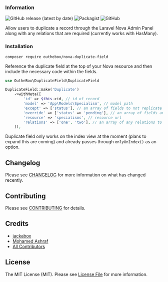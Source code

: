 ### Information

![GitHub release (latest by date)](https://img.shields.io/github/v/release/MohmmedAshraf/nova-duplicate-field)
![Packagist](https://img.shields.io/packagist/dt/outhebox/nova-duplicate-field)
![GitHub](https://img.shields.io/github/license/MohmmedAshraf/nova-duplicate-field)

Allow users to duplicate a record through the Laravel Nova Admin Panel along with any relations that are required (currently works with HasMany).

### Installation

```
composer require outhebox/nova-duplicate-field
```

Reference the duplicate field at the top of your Nova resource and then include the necessary code within the fields.

```php
use OutheBox\DuplicateField\DuplicateField
```

```php
DuplicateField::make('Duplicate')
    ->withMeta([
        'id' => $this->id, // id of record
        'model' => 'App\Models\Specialism', // model path
        'except' => ['status'], // an array of fields to not replicate (nullable).
        'override' => ['status' => 'pending'], // an array of fields and values which will be set on the modal after duplicating (nullable).
        'resource' => 'specialisms', // resource url
        'relations' => ['one', 'two'], // an array of any relations to load (nullable).
    ]),
```

Duplicate field only works on the index view at the moment (plans to expand this are coming) and already passes through `onlyOnIndex()` as an option.

## Changelog

Please see [CHANGELOG](CHANGELOG.md) for more information on what has changed recently.

## Contributing

Please see [CONTRIBUTING](.github/CONTRIBUTING.md) for details.

## Credits

- [jackabox](https://github.com/jackabox)
- [Mohamed Ashraf](https://github.com/MohmmedAshraf)
- [All Contributors](../../contributors)

## License

The MIT License (MIT). Please see [License File](LICENSE) for more information.
